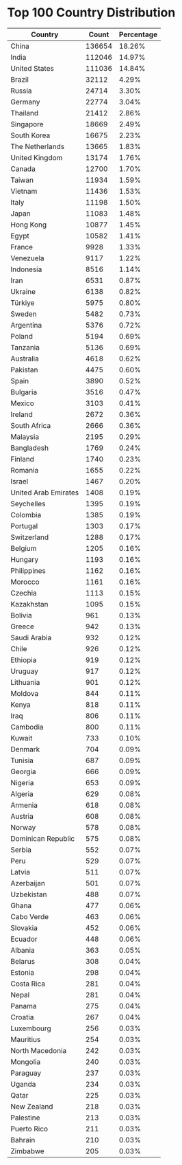 # Top 100 Country Distribution
| Country | Count | Percentage |
|----|----|----|
| China | 136654 | 18.26% |
| India | 112046 | 14.97% |
| United States | 111036 | 14.84% |
| Brazil | 32112 | 4.29% |
| Russia | 24714 | 3.30% |
| Germany | 22774 | 3.04% |
| Thailand | 21412 | 2.86% |
| Singapore | 18669 | 2.49% |
| South Korea | 16675 | 2.23% |
| The Netherlands | 13665 | 1.83% |
| United Kingdom | 13174 | 1.76% |
| Canada | 12700 | 1.70% |
| Taiwan | 11934 | 1.59% |
| Vietnam | 11436 | 1.53% |
| Italy | 11198 | 1.50% |
| Japan | 11083 | 1.48% |
| Hong Kong | 10877 | 1.45% |
| Egypt | 10582 | 1.41% |
| France | 9928 | 1.33% |
| Venezuela | 9117 | 1.22% |
| Indonesia | 8516 | 1.14% |
| Iran | 6531 | 0.87% |
| Ukraine | 6138 | 0.82% |
| Türkiye | 5975 | 0.80% |
| Sweden | 5482 | 0.73% |
| Argentina | 5376 | 0.72% |
| Poland | 5194 | 0.69% |
| Tanzania | 5136 | 0.69% |
| Australia | 4618 | 0.62% |
| Pakistan | 4475 | 0.60% |
| Spain | 3890 | 0.52% |
| Bulgaria | 3516 | 0.47% |
| Mexico | 3103 | 0.41% |
| Ireland | 2672 | 0.36% |
| South Africa | 2666 | 0.36% |
| Malaysia | 2195 | 0.29% |
| Bangladesh | 1769 | 0.24% |
| Finland | 1740 | 0.23% |
| Romania | 1655 | 0.22% |
| Israel | 1467 | 0.20% |
| United Arab Emirates | 1408 | 0.19% |
| Seychelles | 1395 | 0.19% |
| Colombia | 1385 | 0.19% |
| Portugal | 1303 | 0.17% |
| Switzerland | 1288 | 0.17% |
| Belgium | 1205 | 0.16% |
| Hungary | 1193 | 0.16% |
| Philippines | 1162 | 0.16% |
| Morocco | 1161 | 0.16% |
| Czechia | 1113 | 0.15% |
| Kazakhstan | 1095 | 0.15% |
| Bolivia | 961 | 0.13% |
| Greece | 942 | 0.13% |
| Saudi Arabia | 932 | 0.12% |
| Chile | 926 | 0.12% |
| Ethiopia | 919 | 0.12% |
| Uruguay | 917 | 0.12% |
| Lithuania | 901 | 0.12% |
| Moldova | 844 | 0.11% |
| Kenya | 818 | 0.11% |
| Iraq | 806 | 0.11% |
| Cambodia | 800 | 0.11% |
| Kuwait | 733 | 0.10% |
| Denmark | 704 | 0.09% |
| Tunisia | 687 | 0.09% |
| Georgia | 666 | 0.09% |
| Nigeria | 653 | 0.09% |
| Algeria | 629 | 0.08% |
| Armenia | 618 | 0.08% |
| Austria | 608 | 0.08% |
| Norway | 578 | 0.08% |
| Dominican Republic | 575 | 0.08% |
| Serbia | 552 | 0.07% |
| Peru | 529 | 0.07% |
| Latvia | 511 | 0.07% |
| Azerbaijan | 501 | 0.07% |
| Uzbekistan | 488 | 0.07% |
| Ghana | 477 | 0.06% |
| Cabo Verde | 463 | 0.06% |
| Slovakia | 452 | 0.06% |
| Ecuador | 448 | 0.06% |
| Albania | 363 | 0.05% |
| Belarus | 308 | 0.04% |
| Estonia | 298 | 0.04% |
| Costa Rica | 281 | 0.04% |
| Nepal | 281 | 0.04% |
| Panama | 275 | 0.04% |
| Croatia | 267 | 0.04% |
| Luxembourg | 256 | 0.03% |
| Mauritius | 254 | 0.03% |
| North Macedonia | 242 | 0.03% |
| Mongolia | 240 | 0.03% |
| Paraguay | 237 | 0.03% |
| Uganda | 234 | 0.03% |
| Qatar | 225 | 0.03% |
| New Zealand | 218 | 0.03% |
| Palestine | 213 | 0.03% |
| Puerto Rico | 211 | 0.03% |
| Bahrain | 210 | 0.03% |
| Zimbabwe | 205 | 0.03% |
